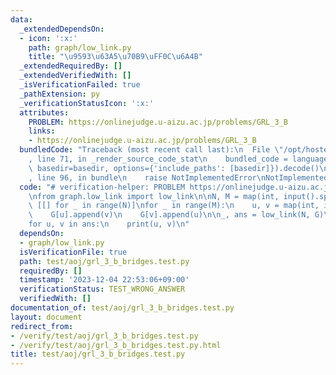 ```yaml
---
data:
  _extendedDependsOn:
  - icon: ':x:'
    path: graph/low_link.py
    title: "\u9593\u63A5\u70B9\uFF0C\u6A4B"
  _extendedRequiredBy: []
  _extendedVerifiedWith: []
  _isVerificationFailed: true
  _pathExtension: py
  _verificationStatusIcon: ':x:'
  attributes:
    PROBLEM: https://onlinejudge.u-aizu.ac.jp/problems/GRL_3_B
    links:
    - https://onlinejudge.u-aizu.ac.jp/problems/GRL_3_B
  bundledCode: "Traceback (most recent call last):\n  File \"/opt/hostedtoolcache/PyPy/3.10.13/x64/lib/pypy3.10/site-packages/onlinejudge_verify/documentation/build.py\"\
    , line 71, in _render_source_code_stat\n    bundled_code = language.bundle(stat.path,\
    \ basedir=basedir, options={'include_paths': [basedir]}).decode()\n  File \"/opt/hostedtoolcache/PyPy/3.10.13/x64/lib/pypy3.10/site-packages/onlinejudge_verify/languages/python.py\"\
    , line 96, in bundle\n    raise NotImplementedError\nNotImplementedError\n"
  code: "# verification-helper: PROBLEM https://onlinejudge.u-aizu.ac.jp/problems/GRL_3_B\n\
    \nfrom graph.low_link import low_link\n\nN, M = map(int, input().split())\nG =\
    \ [[] for _ in range(N)]\nfor _ in range(M):\n    u, v = map(int, input().split())\n\
    \    G[u].append(v)\n    G[v].append(u)\n\n_, ans = low_link(N, G)\nans.sort()\n\
    for u, v in ans:\n    print(u, v)\n"
  dependsOn:
  - graph/low_link.py
  isVerificationFile: true
  path: test/aoj/grl_3_b_bridges.test.py
  requiredBy: []
  timestamp: '2023-12-04 22:53:06+09:00'
  verificationStatus: TEST_WRONG_ANSWER
  verifiedWith: []
documentation_of: test/aoj/grl_3_b_bridges.test.py
layout: document
redirect_from:
- /verify/test/aoj/grl_3_b_bridges.test.py
- /verify/test/aoj/grl_3_b_bridges.test.py.html
title: test/aoj/grl_3_b_bridges.test.py
---
```

